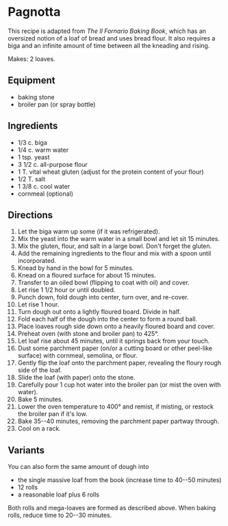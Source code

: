 # Pagnotta

This recipe is adapted from _The Il Fornario Baking Book_, which has an oversized notion of a loaf of bread and uses bread flour.  It also requires a biga and an infinite amount of time between all the kneading and rising.

Makes: 2 loaves.

## Equipment

* baking stone
* broiler pan (or spray bottle)

## Ingredients

* 1/3 c. biga
* 1/4 c. warm water
* 1 tsp. yeast
* 3 1/2 c. all-purpose flour
* 1 T. vital wheat gluten (adjust for the protein content of your flour)
* 1/2 T. salt
* 1 3/8 c. cool water
* cornmeal (optional)

## Directions

1. Let the biga warm up some (if it was refrigerated).
2. Mix the yeast into the warm water in a small bowl and let sit 15 minutes.
3. Mix the gluten, flour, and salt in a large bowl.  Don't forget the gluten.
4. Add the remaining ingredients to the flour and mix with a spoon until incorporated.
5. Knead by hand in the bowl for 5 minutes.
6. Knead on a floured surface for about 15 minutes.
7. Transfer to an oiled bowl (flipping to coat with oil) and cover.
8. Let rise 1 1/2 hour or until doubled.
9. Punch down, fold dough into center, turn over, and re-cover.
10. Let rise 1 hour.
11. Turn dough out onto a lightly floured board.  Divide in half.
12. Fold each half of the dough into the center to form a round ball.
13. Place loaves rough side down onto a heavily floured board and cover.
15. Preheat oven (with stone and broiler pan) to 425°.
14. Let loaf rise about 45 minutes, until it springs back from your touch.
15. Dust some parchment paper (on/or a cutting board or other peel-like surface) with cornmeal, semolina, or flour.
16. Gently flip the loaf onto the parchment paper, revealing the floury rough side of the loaf.
17. Slide the loaf (with paper) onto the stone.
18. Carefully pour 1 cup hot water into the broiler pan (or mist the oven with water).
19. Bake 5 minutes.
20. Lower the oven temperature to 400° and remist, if misting, or restock the broiler pan if it's low.
21. Bake 35--40 minutes, removing the parchment paper partway through.
22. Cool on a rack.


## Variants

You can also form the same amount of dough into

* the single massive loaf from the book (increase time to 40--50 minutes)
* 12 rolls
* a reasonable loaf plus 6 rolls

Both rolls and mega-loaves are formed as described above.  When baking rolls, reduce time to 20--30 minutes.
